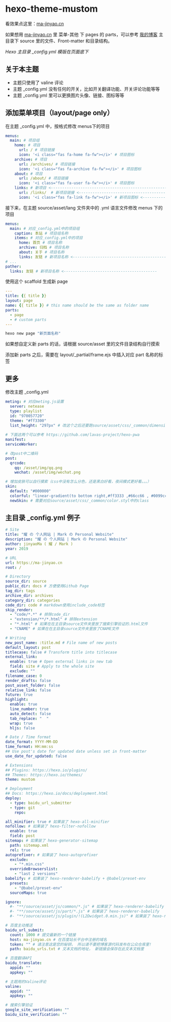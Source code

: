 # hexo-theme-mustom

看效果点这里：[ma-jinyao.cn](//ma-jinyao.cn)

如果想用 [ma-jinyao.cn](//ma-jinyao.cn) 里 菜单-其他 下 pages 的 parts，可以参考 [我的博客](https://github.com/jinyaoMa/ma-jinyao.cn) 主目录下 source 里的文件、Front-matter 和目录结构。

_Hexo 主目录 \_config.yml 模版在页面底下_

## 关于本主题

- 主题只使用了 valine 评论
- 主题 _config.yml 没有任何的开关，比如开关翻译功能、开关评论功能等等
- 主题 _config.yml 里可以更换图片头像、链接、图标等等

## 添加菜单项目（layout/page only）

在主题 _config.yml 中，按格式修改 menus下的项目

``` yaml
menus:
  main: # 项目组
    home: # 项目
      url: / # 项目链接
      icon: '<i class="fas fa-home fa-fw"></i>' # 项目图标
    archive: # 项目
      url: /archives/ # 项目链接
      icon: '<i class="fas fa-archive fa-fw"></i>' # 项目图标
    about: # 项目
      url: /about/ # 项目链接
      icon: '<i class="fas fa-user fa-fw"></i>' # 项目图标
    links: # 新项目 <----------------------------------------------------
      url: /links/  # 新项目链接 <----------------------------------------
      icon: '<i class="fas fa-link fa-fw"></i>' # 新项目图标 <------------
```

接下来，在主题 source/asset/lang 文件夹中的 .yml 语言文件修改 menus 下的项目

``` yaml
menus:
  main: # 对应_config.yml中的项目组
    caption: 本站 # 项目组名称
    items: # 对应_config.yml中的项目
      home: 首页 # 项目名称
      archive: 归档 # 项目名称
      about: 关于 # 项目名称
      links: 友链 # 新项目名称 <-----------------------------------------
# ...
pather:
  links: 友链 # 新项目名称 <-----------------------------------------
```

使用这个 scaffold 生成新 page

``` yaml
---
title: {{ title }}
layout: page
name: {{ title }} # this name should be the same as folder name
parts: 
  - page
  - # custom parts
---
```

``` bash
hexo new page "新页面名称"
```

如果想自定义新 parts 的话，请根据 source/asset 里的文件目录结构自行摸索

添加新 parts 之后，需要在 layout/_partial/frame.ejs 中插入对应 part 名称的标签

## 更多

修改主题 _config.yml
``` yaml
meting: # 对应meting.js设置
  server: netease
  type: playlist
  id: "970057720"
  theme: "#ff3300"
  list_height: "297px" # 改这个之后还要跑source/asset/css/_common/dimension.styl里改$audioplayer_list_height
  
# 下面这两个可以参考 https://github.com/lavas-project/hexo-pwa
manifest:
serviceWorker:

# 改post中二维码
post:
  qrcode:
    qq: /asset/img/qq.png
    wechat: /asset/img/wechat.png

# 增加皮肤可以自行摸索（css中没有怎么分色，还是黑白好看，夜间模式更好看。。。）
skin:
  default: "#000000"
  colorful: "linear-gradient(to bottom right,#ff3333 ,#66cc66 , #0099cc)"
  newSkin: # 需要对应source/asset/css/_common/color.styl中的class
```

## 主目录 _config.yml 例子

``` yaml
# Site
title: "耀 の 个人网站 | Mark の Personal Website"
description: "耀 の 个人网站 | Mark の Personal Website"
author: jinyaoMa ( 耀 / Mark )
year: 2019

# URL
url: https://ma-jinyao.cn
root: /

# Directory
source_dir: source
public_dir: docs # 方便使用Github Page
tag_dir: tags
archive_dir: archives
category_dir: categories
code_dir: code # markdown使用include_code标签
skip_render:
  - "code/*.*" # 排除code_dir
  - "extension/**/*.html" # 排除extension
  - "*.html" # 如果在在主目录source文件夹里放了搜索引擎验证的.html文件
  - "CNAME" # 如果在在主目录source文件夹里放了CNAME文件

# Writing
new_post_name: :title.md # File name of new posts
default_layout: post
titlecase: false # Transform title into titlecase
external_link:
  enable: true # Open external links in new tab
  field: site # Apply to the whole site
  exclude: ""
filename_case: 0
render_drafts: false
post_asset_folder: false
relative_link: false
future: true
highlight:
  enable: true
  line_number: true
  auto_detect: false
  tab_replace: "  "
  wrap: true
  hljs: false

# Date / Time format
date_format: YYYY-MM-DD
time_format: HH:mm:ss
## Use post's date for updated date unless set in front-matter
use_date_for_updated: false

# Extensions
## Plugins: https://hexo.io/plugins/
## Themes: https://hexo.io/themes/
theme: mustom

# Deployment
## Docs: https://hexo.io/docs/deployment.html
deploy:
  - type: baidu_url_submitter
  - type: git
    repo:

all_minifier: true # 如果装了 hexo-all-minifier
nofollow: # 如果装了 hexo-filter-nofollow
  enable: true
  field: post
sitemap: # 如果装了 hexo-generator-sitemap
  path: sitemap.xml
  rel: true
autoprefixer: # 如果装了 hexo-autoprefixer
  exclude:
    - "*.min.css"
  overrideBrowserslist:
    - "last 2 versions"
babelify: # 如果装了 hexo-renderer-babelify + @babel/preset-env
  presets:
    - "@babel/preset-env"
  sourceMaps: true

ignore:
  #- "**/source/asset/js/common/*.js" # 如果装了 hexo-renderer-babelify
  #- "**/source/asset/js/part/*.js" # 如果装了 hexo-renderer-babelify
  #- "**/source/asset/js/plugin/!(L2Dwidget.0.min.js)" # 如果装了 hexo-renderer-babelify

# 百度主动推送
baidu_url_submit:
  count: 1000 # 提交最新的一个链接
  host: ma-jinyao.cn # 在百度站长平台中注册的域名
  token: "" # 请注意这是您的秘钥， 所以请不要把博客源代码发布在公众仓库里!
  path: baidu_urls.txt # 文本文档的地址， 新链接会保存在此文本文档里

# 百度翻译API
baidu_translate:
  appid: ""
  appkey: ""

# 主题用的Valine评论
valine:
  appid: ""
  appkey: ""

# 搜索引擎验证
google_site_verification: ""
baidu_site_verification: ""

```
